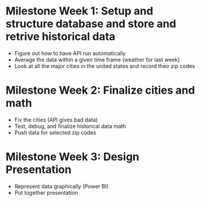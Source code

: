# Milestone Week 1: Setup and structure database and store and retrive historical data 
  * Figure out how to have API run automatically
  * Average the data within a given time frame (weather for last week)
  * Look at all the major cities in the united states and record their zip codes

  
# Milestone Week 2: Finalize cities and math
  * Fix the cities (API gives bad data)
  * Test, debug, and finalize historical data math
  * Push data for selected zip codes

# Milestone Week 3: Design Presentation
  * Represent data graphically (Power BI)
  * Put together presentation